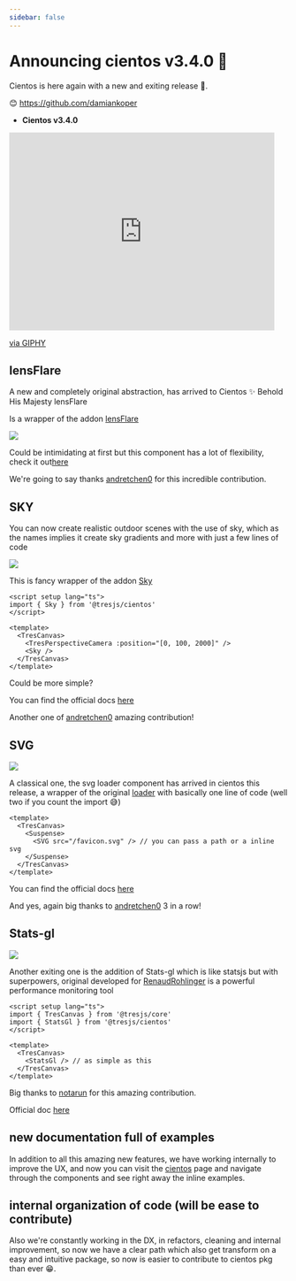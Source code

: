 ```yaml
---
sidebar: false
---
```


# Announcing cientos v3.4.0 🎉

Cientos is here again with a new and exiting release 🎉.

 😊 https://github.com/damiankoper

- **Cientos v3.4.0**

<iframe src="https://giphy.com/embed/2XOL4zsm6V0nm" width="480" height="358" frameBorder="0" class="giphy-embed" allowFullScreen></iframe><p><a href="https://giphy.com/gifs/walking-2XOL4zsm6V0nm">via GIPHY</a></p>

## lensFlare

A new and completely original abstraction, has arrived to Cientos ✨ Behold His Majesty lensFlare

Is a wrapper of the addon [lensFlare](https://threejs.org/docs/#examples/en/objects/Lensflare)

![](/blog/lensflare.gif)

Could be intimidating at first but this component has a lot of flexibility, check it out[here](https://cientos.tresjs.org/guide/abstractions/lensflare.html)

We're going to say thanks [andretchen0](https://github.com/andretchen0) for this incredible contribution.

## SKY

You can now create realistic outdoor scenes with the use of sky, which as the names implies it create sky gradients and more with just a few lines of code

![](/blog/sky.gif)

This is  fancy wrapper of the addon [Sky](https://threejs.org/examples/?q=sky#webgl_shaders_sky)

```
<script setup lang="ts">
import { Sky } from '@tresjs/cientos'
</script>

<template>
  <TresCanvas>
    <TresPerspectiveCamera :position="[0, 100, 2000]" />
    <Sky />
  </TresCanvas>
</template>
```
Could be more simple?

You can find the official docs [here](https://cientos.tresjs.org/guide/staging/sky.html)

Another one of [andretchen0](https://github.com/andretchen0) amazing contribution!

## SVG

![](/blog/svg.gif)

A classical one, the svg loader component has arrived in cientos this release, a wrapper of the original [loader](https://threejs.org/docs/?q=svg#examples/en/loaders/SVGLoader) with basically one line of code (well two if you count the import 😅)

```
<template>
  <TresCanvas>
    <Suspense>
      <SVG src="/favicon.svg" /> // you can pass a path or a inline svg
    </Suspense>
  </TresCanvas>
</template>
```
You can find the official docs [here](https://cientos.tresjs.org/guide/loaders/svg.html)

And yes, again big thanks to [andretchen0](https://github.com/andretchen0) 3 in a row!

## Stats-gl

![](/blog/stats-gl.png)


Another exiting one is the addition of Stats-gl which is like statsjs but with superpowers, original developed for [RenaudRohlinger](https://github.com/RenaudRohlinger/stats-gl) is a powerful performance monitoring tool

```
<script setup lang="ts">
import { TresCanvas } from '@tresjs/core'
import { StatsGl } from '@tresjs/cientos'
</script>

<template>
  <TresCanvas>
    <StatsGl /> // as simple as this
  </TresCanvas>
</template>
```

Big thanks to [notarun](https://github.com/notarun) for this amazing contribution.

Official doc [here](https://cientos.tresjs.org/guide/misc/stats-gl.html)

## new documentation full of examples

In addition to all this amazing new features, we have working internally to improve the UX, and now you can visit the [cientos](https://cientos.tresjs.org/) page and navigate through the components and see right away the inline examples.

## internal organization of code (will be ease to contribute)

Also we're constantly working in the DX, in refactors, cleaning and internal improvement, so now we have a clear path which also get transform on a easy and intuitive package, so now is easier to contribute to cientos pkg than ever 😁.